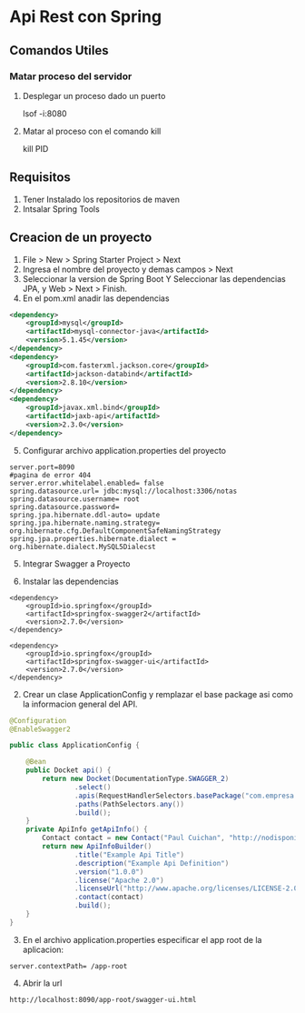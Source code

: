 # Api Rest con Spring
## Comandos Utiles
### Matar proceso del servidor
1. Desplegar un proceso dado un puerto

	lsof -i:8080
	
2. Matar al proceso con el comando kill

	kill PID
## Requisitos
1. Tener Instalado los repositorios de maven
2. Intsalar Spring Tools

## Creacion de un proyecto
1. File > New > Spring Starter Project > Next
2. Ingresa el nombre del proyecto y demas campos > Next
3. Seleccionar la version de Spring Boot Y Seleccionar las dependencias JPA, y Web > Next > Finish.
4. En el pom.xml anadir las dependencias
```` xml
<dependency>
	<groupId>mysql</groupId>
	<artifactId>mysql-connector-java</artifactId>
	<version>5.1.45</version>
</dependency>
<dependency>
	<groupId>com.fasterxml.jackson.core</groupId>
	<artifactId>jackson-databind</artifactId>
	<version>2.8.10</version>
</dependency>
<dependency>
	<groupId>javax.xml.bind</groupId>
	<artifactId>jaxb-api</artifactId>
	<version>2.3.0</version>
</dependency>
````
5. Configurar archivo application.properties del proyecto
```` 
server.port=8090
#pagina de error 404
server.error.whitelabel.enabled= false
spring.datasource.url= jdbc:mysql://localhost:3306/notas
spring.datasource.username= root
spring.datasource.password=
spring.jpa.hibernate.ddl-auto= update
spring.jpa.hibernate.naming.strategy= org.hibernate.cfg.DefaultComponentSafeNamingStrategy
spring.jpa.properties.hibernate.dialect = org.hibernate.dialect.MySQL5Dialecst

````

5. Integrar Swagger a Proyecto

1. Instalar las dependencias
````
<dependency>
	<groupId>io.springfox</groupId>
	<artifactId>springfox-swagger2</artifactId>
	<version>2.7.0</version>
</dependency>

<dependency>
	<groupId>io.springfox</groupId>
	<artifactId>springfox-swagger-ui</artifactId>
	<version>2.7.0</version>
</dependency>
````
2. Crear un clase ApplicationConfig y remplazar el base package asi como la informacion general del API.

```` java
@Configuration
@EnableSwagger2

public class ApplicationConfig {

    @Bean
    public Docket api() {
        return new Docket(DocumentationType.SWAGGER_2)
                .select()
                .apis(RequestHandlerSelectors.basePackage("com.empresa.springrest.controller"))
                .paths(PathSelectors.any())
                .build();
    }
    private ApiInfo getApiInfo() {
        Contact contact = new Contact("Paul Cuichan", "http://nodisponible.com", "ing.paul.cuixan@gmail.com");
        return new ApiInfoBuilder()
                .title("Example Api Title")
                .description("Example Api Definition")
                .version("1.0.0")
                .license("Apache 2.0")
                .licenseUrl("http://www.apache.org/licenses/LICENSE-2.0")
                .contact(contact)
                .build();
    }
}
````
3. En el archivo application.properties especificar el app root de la aplicacion:

`server.contextPath= /app-root`

4. Abrir la url 

`http://localhost:8090/app-root/swagger-ui.html`
